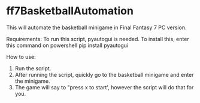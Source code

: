 # ff7BasketballAutomation
This will automate the basketball minigame in Final Fantasy 7 PC version.

Requirements:
To run this script, pyautogui is needed. To install this, enter this command on powershell
pip install pyautogui

How to use:
1) Run the script.
2) After running the script, quickly go to the basketball minigame and enter the minigame.
3) The game will say to "press x to start', however the script will do that for you.
